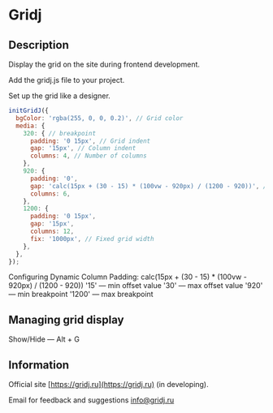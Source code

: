 # Gridj

## Description

Display the grid on the site during frontend development.

Add the gridj.js file to your project.

Set up the grid like a designer.

```javascript
initGridJ({
  bgColor: 'rgba(255, 0, 0, 0.2)', // Grid color
  media: {
    320: { // breakpoint
      padding: '0 15px', // Grid indent
      gap: '15px', // Column indent
      columns: 4, // Number of columns
    },
    920: {
      padding: '0',
      gap: 'calc(15px + (30 - 15) * (100vw - 920px) / (1200 - 920))', // Dynamic column padding
      columns: 6,
    },
    1200: {
      padding: '0 15px',
      gap: '15px',
      columns: 12,
      fix: '1000px', // Fixed grid width
    },
  },
});
```

Configuring Dynamic Column Padding:
calc(15px + (30 - 15) * (100vw - 920px) / (1200 - 920))
'15' — min offset value
'30' — max offset value
'920' — min breakpoint
'1200' — max breakpoint

## Managing grid display

Show/Hide — Alt + G

## Information

Official site [https://gridj.ru](https://gridj.ru) (in developing).

Email for feedback and suggestions [info@gridj.ru](mailto:info@gridj.ru)
